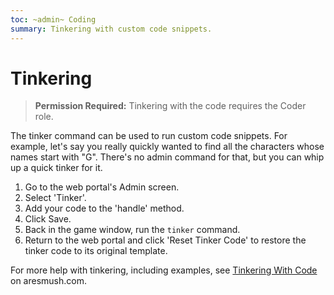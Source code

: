 ```yaml
---
toc: ~admin~ Coding
summary: Tinkering with custom code snippets.
---
```

# Tinkering

> **Permission Required:** Tinkering with the code requires the Coder role.

The tinker command can be used to run custom code snippets.  For example, let's say you really quickly wanted to find all the characters whose names start with "G".  There's no admin command for that, but you can whip up a quick tinker for it.

1. Go to the web portal's Admin screen.  
2. Select 'Tinker'.
3. Add your code to the 'handle' method.
4. Click Save.
5. Back in the game window, run the `tinker` command.
6. Return to the web portal and click 'Reset Tinker Code' to restore the tinker code to its original template.

For more help with tinkering, including examples, see [Tinkering With Code](http://aresmush.com/tutorials/code/tinker.html) on aresmush.com.
